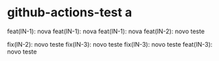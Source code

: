 # github-actions-test a

feat(IN-1): nova
feat(IN-1): nova
feat(IN-1): nova
feat(IN-2): novo teste

fix(IN-2): novo teste
fix(IN-3): novo teste
fix(IN-3): novo teste
feat(IN-3): novo teste

